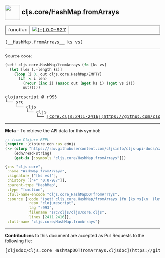 ## <img width="48px" valign="middle" src="http://i.imgur.com/Hi20huC.png"> cljs.core/HashMap.fromArrays

 <table border="1">
<tr>

<td>function</td>
<td><a href="https://github.com/cljsinfo/cljs-api-docs/tree/0.0-927"><img valign="middle" alt="[+] 0.0-927" src="https://img.shields.io/badge/+-0.0--927-lightgrey.svg"></a> </td>
</tr>
</table>

 <samp>
(__HashMap.fromArrays__ ks vs)<br>
</samp>

---





Source code:

```clj
(set! cljs.core.HashMap/fromArrays (fn [ks vs]
  (let [len (.-length ks)]
    (loop [i 0, out cljs.core.HashMap/EMPTY]
      (if (< i len)
        (recur (inc i) (assoc out (aget ks i) (aget vs i)))
        out)))))
```

 <pre>
clojurescript @ r993
└── src
    └── cljs
        └── cljs
            └── <ins>[core.cljs:2411-2416](https://github.com/clojure/clojurescript/blob/r993/src/cljs/cljs/core.cljs#L2411-L2416)</ins>
</pre>


---

__Meta__ - To retrieve the API data for this symbol:

```clj
;; from Clojure REPL
(require '[clojure.edn :as edn])
(-> (slurp "https://raw.githubusercontent.com/cljsinfo/cljs-api-docs/catalog/cljs-api.edn")
    (edn/read-string)
    (get-in [:symbols "cljs.core/HashMap.fromArrays"]))
```

```clj
{:ns "cljs.core",
 :name "HashMap.fromArrays",
 :signature ["[ks vs]"],
 :history [["+" "0.0-927"]],
 :parent-type "HashMap",
 :type "function",
 :full-name-encode "cljs.core_HashMapDOTfromArrays",
 :source {:code "(set! cljs.core.HashMap/fromArrays (fn [ks vs]\n  (let [len (.-length ks)]\n    (loop [i 0, out cljs.core.HashMap/EMPTY]\n      (if (< i len)\n        (recur (inc i) (assoc out (aget ks i) (aget vs i)))\n        out)))))",
          :repo "clojurescript",
          :tag "r993",
          :filename "src/cljs/cljs/core.cljs",
          :lines [2411 2416]},
 :full-name "cljs.core/HashMap.fromArrays"}

```

---

__Contributions__ to this document are accepted as Pull Requests to the following file:

 <pre>
[cljsdoc/cljs.core_HashMapDOTfromArrays.cljsdoc](https://github.com/cljsinfo/cljs-api-docs/blob/master/cljsdoc/cljs.core_HashMapDOTfromArrays.cljsdoc)
</pre>

